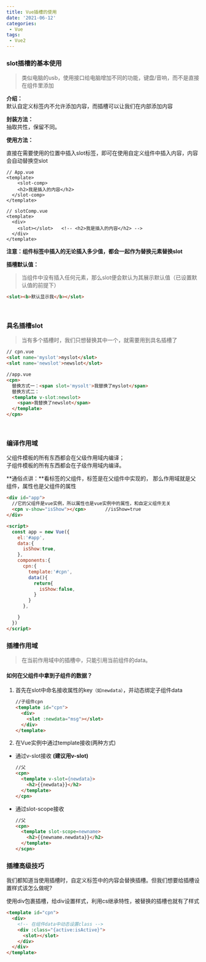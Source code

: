 ```yaml
---
title: Vue插槽的使用
date: '2021-06-12'
categories:
 - Vue
tags:
 - Vue2
---
```


### slot插槽的基本使用

> 类似电脑的usb，使用接口给电脑增加不同的功能，键盘/音响，而不是直接在组件里添加  

**介绍：**  
默认自定义标签内不允许添加内容，而插槽可以让我们在内部添加内容

**封装方法：**  
抽取共性，保留不同。

**使用方法：**

直接在需要使用的位置中插入slot标签，即可在使用自定义组件中插入内容，内容会自动替换空slot		

```vue
// App.vue
<template>
	<slot-comp>
  	<h2>我是插入的内容</h2>
  </slot-comp>	
</template>
```

```vue
// slotComp.vue
<template>
  <div>
    <slot></slot> 	<!-- <h2>我是插入的内容</h2> -->
  </div>
</template>
```

**注意：组件标签中插入的无论插入多少值，都会一起作为替换元素替换slot**

**插槽默认值：**

> 当组件中没有插入任何元素，那么slot便会默认为其展示默认值（已设置默认值的前提下）

```html
<slot><b>默认显示我</b></slot>
```



<br>

### 具名插槽slot

> 当有多个插槽时，我们只想替换其中一个，就需要用到具名插槽了 

```html
// cpn.vue
<slot name='myslot'>myslot</slot>
<slot name='newslot'>newslot</slot>	

//app.vue
<cpn>
  替换方式一：<span slot='mysolt'>我替换了myslot</span>
  替换方式二：
  <template v-slot:newslot>
    <span>我替换了newslot</span>
  </template>
</cpn>
```
<br>

### 编译作用域

  父组件模板的所有东西都会在父级作用域内编译；  
  子组件模板的所有东西都会在子级作用域内编译。  

**通俗点讲：**看标签的父组件，标签是在父组件中实现的，
那么作用域就是父组件，属性也是父组件的属性

```html
<div id="app">
  //它的父组件是vue实例，所以属性也是vue实例中的属性，和自定义组件无关
  <cpn v-show="isShow"></cpn>		//isShow=true
</div>

<script>
  const app = new Vue({
    el:'#app',
    data:{
      isShow:true,
    },
    components:{
      cpn:{
        template:'#cpn',
        data(){
          return{
            isShow:false,
          }
        }
      },

    }
  })
</script>
```

### 插槽作用域

> 在当前作用域中的插槽中，只能引用当前组件的data。

#### 如何在父组件中拿到子组件的数据？

1. 首先在slot中命名接收属性的key`（如newdata）`，并动态绑定子组件data

   ```html
   //子组件cpn
   <template id="cpn">
     <div>
       <slot :newdata="msg"></slot>
     </div>
   </template>
   ```

2. 在Vue实例中通过template接收(两种方式)  

  * 通过v-slot接收  **(建议用v-slot)**

    ```html
    //父
    <cpn>
      <template v-slot={newdata}>
        <h2>{{newdata}}</h2>
      </template>
    </cpn>
    ```

  * 通过slot-scope接收

    ```html
    //父
    <cpn>
      <template slot-scope=newname>
        <h2>{{newname.newdata}}</h2>
      </template>
    </scpn>
    ```

  

### 插槽高级技巧

我们都知道当使用插槽时，自定义标签中的内容会替换插槽。但我们想要给插槽设置样式该怎么做呢?

使用div包裹插槽，给div设置样式，利用cs继承特性，被替换的插槽也就有了样式

```html
<template id="cpn">
  <div>
    <!-- 在组件data中动态设置class -->
    <div :class="{active:isActive}">
      <slot></slot>
    </div>
  </div>
</template>
```

